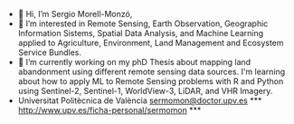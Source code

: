 - 👋 Hi, I’m Sergio Morell-Monzó,
- 👀 I’m interested in Remote Sensing, Earth Observation, Geographic Information Sistems, Spatial Data Analysis, and Machine Learning applied to Agriculture, Environment, Land Management and Ecosystem Service Bundles.
- 🌱 I’m currently working on my phD Thesis about mapping land abandonment using different remote sensing data sources. I'm learning about how to apply ML to Remote Sensing problems with R and Python using Sentinel-2, Sentinel-1, WorldView-3, LiDAR, and VHR Imagery.
- Universitat Politècnica de València sermomon@doctor.upv.es *** http://www.upv.es/ficha-personal/sermomon ***
<!---
sermomon/sermomon is a ✨ special ✨ repository because its `README.md` (this file) appears on your GitHub profile.
You can write to me at sermomon@doctor.upv.es
--->
